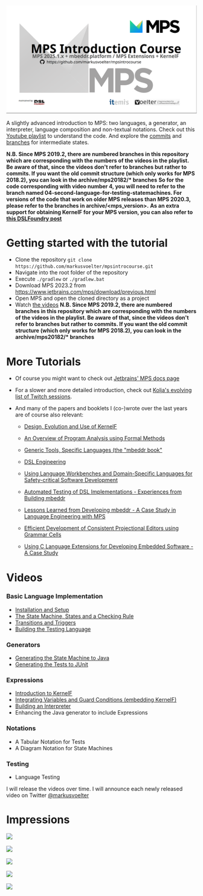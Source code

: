 ![](https://github.com/markusvoelter/mpsintrocourse/blob/master/docs/pres.png)

A slightly advanced introduction to MPS: two languages, a generator, an interpreter, language composition and non-textual notations. Check out this [Youtube playlist](https://www.youtube.com/playlist?list=PLrylAcnrHsvhnmO87Ws7B8h8yrvU2sFMb) to understand the code. And explore the [commits](https://github.com/markusvoelter/mpsintrocourse/commits/master) and [branches](https://github.com/markusvoelter/mpsintrocourse/branches) for intermediate states.

__N.B. Since MPS 2019.2, there are numbered branches in this repository which are corresponding with the numbers of the videos in the playlist. Be aware of that, since the videos don't refer to branches but rather to commits. If you want the old commit structure (which only works for MPS 2018.2), you can look in the archive/mps20182/&ast; branches__
__So for the code corresponding with video number 4, you will need to refer to the branch named 04-second-language-for-testing-statemachines. For versions of the code that work on older MPS releases than MPS 2020.3, please refer to the branches in archive/<mps_version>.__
__As an extra support for obtaining KernelF for your MPS version, you can also refer to [this DSLFoundry post](http://dslfoundry.com/itemis-artifacts-for-mps-2019-3-through-mps-2020-1/)__

# Getting started with the tutorial
* Clone the repository `git clone https://github.com/markusvoelter/mpsintrocourse.git`
* Navigate into the root folder of the repository
* Execute `./gradlew` or `./gradlew.bat`
* Download MPS 2023.2 from https://www.jetbrains.com/mps/download/previous.html
* Open MPS and open the cloned directory as a project
* Watch [the videos](#videos) __N.B. Since MPS 2019.2, there are numbered branches in this repository which are corresponding with the numbers of the videos in the playlist. Be aware of that, since the videos don't refer to branches but rather to commits. If you want the old commit structure (which only works for MPS 2018.2), you can look in the archive/mps20182/&ast; branches__


# More Tutorials

* Of course you might want to check out [Jetbrains' MPS docs page](https://www.jetbrains.com/mps/learn/)
* For a slower and more detailed introduction, check out [Kolja's evolving list of Twitch sessions](https://www.twitch.tv/collections/OR4XS68jXxWXAw).
* And many of the papers and booklets I (co-)wrote over the last years are of course also relevant:

  * [Design, Evolution and Use of KernelF](http://voelter.de/data/books/kernelf-designEvoUse.pdf)

  * [An Overview of Program Analysis using Formal Methods](http://voelter.de/data/books/introToFormalMethodsAndDSLs-1.1.pdf)

  * [Generic Tools, Specific Languages (the "mbeddr book"](http://voelter.de/data/books/GenericToolsSpecificLanguages-1.0-web.pdf)

  * [DSL Engineering](http://voelter.de/dslbook/markusvoelter-dslengineering-1.0.pdf)

  * [Using Language Workbenches and Domain-Specific Languages for Safety-critical Software Development](http://voelter.de/data/pub/MPS-in-Safety-1.0.pdf)

  * [Automated Testing of DSL Implementations - Experiences from Building mbeddr](http://voelter.de/data/pub/sqj2017-languageTesting.pdf)

  * [Lessons Learned from Developing mbeddr - A Case Study in Language Engineering with MPS](http://voelter.de/data/pub/voelterEtAl2017-buildingMbeddr.pdf)

  * [Efficient Development of Consistent Projectional Editors using Grammar Cells](http://voelter.de/data/pub/voelterEtAl-sle2016.pdf)

  * [Using C Language Extensions for Developing Embedded Software - A Case Study](http://voelter.de/data/pub/mbeddr-cs-oopsla2015-preprint.pdf)




# Videos

### Basic Language Implementation

* [Installation and Setup](https://www.youtube.com/watch?v=OKIyaO8NC9c)
* [The State Machine, States and a Checking Rule](https://www.youtube.com/watch?v=MBwNejfO5JM)
* [Transitions and Triggers](https://www.youtube.com/watch?v=ZYTk5wE3oic)
* [Building the Testing Language](https://www.youtube.com/watch?v=XZx61_HtgB0)

### Generators

* [Generating the State Machine to Java](https://youtu.be/i-65_1E3vuI)
* [Generating the Tests to JUnit](https://youtu.be/CV45iCpIVgk)

### Expressions

* [Introduction to KernelF](https://youtu.be/ZDgH1lbDVRc)
* [Integrating Variables and Guard Conditions (embedding KernelF)](https://youtu.be/4eAdWLb-woQ)
* [Building an Interpreter](https://youtu.be/DqicrdcvlNE)
* Enhancing the Java generator to include Expressions

### Notations

* A Tabular Notation for Tests
* A Diagram Notation for State Machines

### Testing

* Language Testing


I will release the videos over time. I will announce each newly released video on Twitter [@markusvoelter](http://twitter.com/markusvoelter)


# Impressions

![](https://raw.githubusercontent.com/markusvoelter/mpsintrocourse/master/docs/sm1.png)


![](https://raw.githubusercontent.com/markusvoelter/mpsintrocourse/master/docs/sm2.png)


![](https://github.com/markusvoelter/mpsintrocourse/blob/master/docs/sm3.png)


![](https://raw.githubusercontent.com/markusvoelter/mpsintrocourse/master/docs/sm5.png)


![](https://raw.githubusercontent.com/markusvoelter/mpsintrocourse/master/docs/sm4.png)
